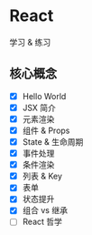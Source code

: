 # React
学习 & 练习

## 核心概念
- [X] Hello World
- [X] JSX 简介
- [X] 元素渲染
- [X] 组件 & Props
- [X] State & 生命周期
- [X] 事件处理
- [X] 条件渲染
- [X] 列表 & Key
- [X] 表单
- [X] 状态提升
- [X] 组合 vs 继承
- [ ] React 哲学